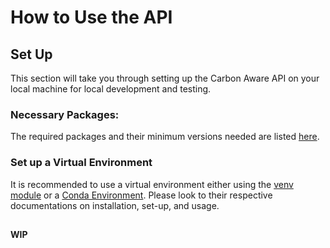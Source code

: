 # How to Use the API

## Set Up
This section will take you through setting up the Carbon Aware API on your local machine for local development and testing. 

### Necessary Packages:
The required packages and their minimum versions needed are listed [here](https://github.com/TaylorPrewitt/carbon-awareAPI/blob/main/Carbon_Aware_API/requirements.txt). 


### Set up a Virtual Environment
It is recommended to use a virtual environment either using the [venv module](https://docs.python.org/3/tutorial/venv.html) or a [Conda Environment](https://conda.io/projects/conda/en/latest/user-guide/tasks/manage-environments.html). Please look to their respective documentations on installation, set-up, and usage.


##
**WIP**